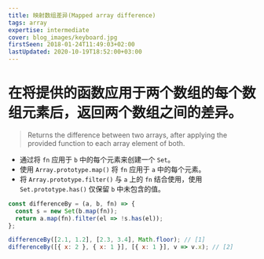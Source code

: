 ```yaml
---
title: 映射数组差异(Mapped array difference)
tags: array
expertise: intermediate
cover: blog_images/keyboard.jpg
firstSeen: 2018-01-24T11:49:03+02:00
lastUpdated: 2020-10-19T18:52:00+03:00
---
```


# 在将提供的函数应用于两个数组的每个数组元素后，返回两个数组之间的差异。
> Returns the difference between two arrays, after applying the provided function to each array element of both.

- 通过将 `fn` 应用于 `b` 中的每个元素来创建一个 `Set`。
- 使用 `Array.prototype.map()` 将 `fn` 应用于 `a` 中的每个元素。
- 将 `Array.prototype.filter()` 与 `a` 上的 `fn` 结合使用，使用 `Set.prototype.has()` 仅保留 `b` 中未包含的值。

```js
const differenceBy = (a, b, fn) => {
  const s = new Set(b.map(fn));
  return a.map(fn).filter(el => !s.has(el));
};
```

```js
differenceBy([2.1, 1.2], [2.3, 3.4], Math.floor); // [1]
differenceBy([{ x: 2 }, { x: 1 }], [{ x: 1 }], v => v.x); // [2]
```
